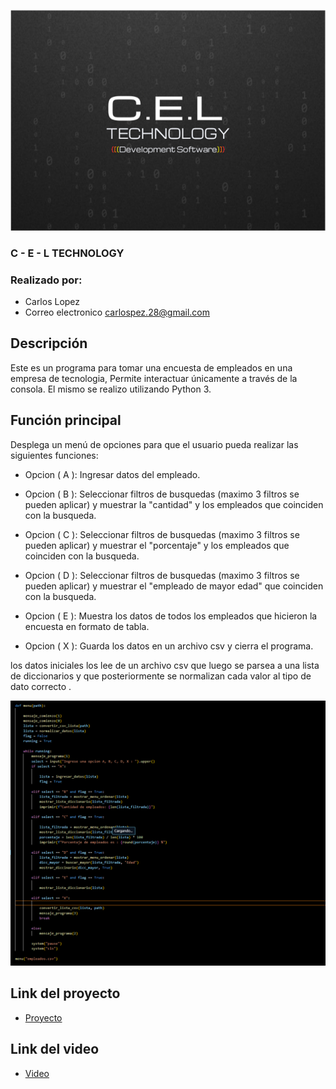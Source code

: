 

![logo](Image_md/logo_ancho.png)

### C - E - L    TECHNOLOGY

### Realizado por:
- Carlos Lopez 
- Correo electronico carlospez.28@gmail.com

## Descripción
Este es un programa para tomar una encuesta de empleados en una empresa de tecnologia, Permite interactuar únicamente a través de la consola. El mismo se realizo utilizando Python 3.

## Función principal
Desplega un menú de opciones para que el usuario pueda realizar las siguientes funciones:   
- Opcion  ( A ): Ingresar datos del empleado. 

- Opcion ( B ): Seleccionar filtros de busquedas (maximo 3 filtros se pueden aplicar) y muestrar la "cantidad" y los  empleados que coinciden con la busqueda.  

- Opcion ( C ): Seleccionar filtros de busquedas (maximo 3 filtros se pueden aplicar) y muestrar el "porcentaje" y los  empleados que coinciden con la busqueda.

- Opcion ( D ): Seleccionar filtros de busquedas (maximo 3 filtros se pueden aplicar) y muestrar el "empleado de mayor edad" que coinciden con la busqueda.

- Opcion ( E ): Muestra los datos de todos los empleados que hicieron la encuesta en formato de tabla.

- Opcion ( X ): Guarda los datos en un archivo csv y cierra el programa.
 
los datos iniciales los lee de un archivo csv que luego se parsea a una lista de diccionarios y que posteriormente se normalizan cada valor al tipo de dato correcto .

![imagen del menu](Image_md/funcion_menu_cel.png)


## Link del proyecto
- [Proyecto](https://github.com/carlosgithub1506/C.E.L-TECHNOLOGIES)

## Link del video
- [Video](---)
